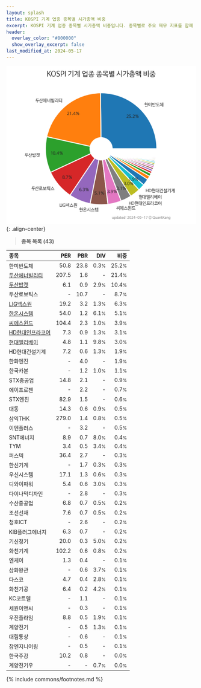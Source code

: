 ```yaml
---
layout: splash
title: KOSPI 기계 업종 종목별 시가총액 비중
excerpt: KOSPI 기계 업종 종목별 시가총액 비중입니다. 종목별로 주요 재무 지표를 함께 표시합니다.
header:
  overlay_color: "#800000"
  show_overlay_excerpt: false
last_modified_at: 2024-05-17
---
```



![KOSPI 기계 업종 종목별 시가총액 비중](/stats/sector/images/kospi_업종_기계_종목.png){: .align-center}


> **종목 목록 (43)**<a id="list"></a>

| **종목** | **PER** | **PBR** | **DIV** | **비중** |
| :------- | ------: | ------: | ------: | -------: |
| 한미반도체 | 50.8 | 23.8 | 0.3<small>%</small> | 25.2<small>%</small> |
| [두산에너빌리티](/034020/) | 207.5 | 1.6 | - | 21.4<small>%</small> |
| [두산밥캣](/241560/) | 6.1 | 0.9 | 2.9<small>%</small> | 10.4<small>%</small> |
| 두산로보틱스 | - | 10.7 | - | 8.7<small>%</small> |
| [LIG넥스원](/079550/) | 19.2 | 3.2 | 1.3<small>%</small> | 6.3<small>%</small> |
| [한온시스템](/018880/) | 54.0 | 1.2 | 6.1<small>%</small> | 5.1<small>%</small> |
| [씨에스윈드](/112610/) | 104.4 | 2.3 | 1.0<small>%</small> | 3.9<small>%</small> |
| [HD현대인프라코어](/042670/) | 7.3 | 0.9 | 1.3<small>%</small> | 3.1<small>%</small> |
| [현대엘리베이](/017800/) | 4.8 | 1.1 | 9.8<small>%</small> | 3.0<small>%</small> |
| HD현대건설기계 | 7.2 | 0.6 | 1.3<small>%</small> | 1.9<small>%</small> |
| 한화엔진 | - | 4.0 | - | 1.9<small>%</small> |
| 한국카본 | - | 1.2 | 1.0<small>%</small> | 1.1<small>%</small> |
| STX중공업 | 14.8 | 2.1 | - | 0.9<small>%</small> |
| 에이프로젠 | - | 2.2 | - | 0.7<small>%</small> |
| STX엔진 | 82.9 | 1.5 | - | 0.6<small>%</small> |
| 대동 | 14.3 | 0.6 | 0.9<small>%</small> | 0.5<small>%</small> |
| 삼익THK | 279.0 | 1.4 | 0.8<small>%</small> | 0.5<small>%</small> |
| 이엔플러스 | - | 3.2 | - | 0.5<small>%</small> |
| SNT에너지 | 8.9 | 0.7 | 8.0<small>%</small> | 0.4<small>%</small> |
| TYM | 3.4 | 0.5 | 3.4<small>%</small> | 0.4<small>%</small> |
| 퍼스텍 | 36.4 | 2.7 | - | 0.3<small>%</small> |
| 한신기계 | - | 1.7 | 0.3<small>%</small> | 0.3<small>%</small> |
| 우신시스템 | 17.1 | 1.3 | 0.6<small>%</small> | 0.3<small>%</small> |
| 디와이파워 | 5.4 | 0.6 | 3.0<small>%</small> | 0.3<small>%</small> |
| 다이나믹디자인 | - | 2.8 | - | 0.3<small>%</small> |
| 수산중공업 | 6.8 | 0.7 | 0.5<small>%</small> | 0.2<small>%</small> |
| 조선선재 | 7.6 | 0.7 | 0.5<small>%</small> | 0.2<small>%</small> |
| 청호ICT | - | 2.6 | - | 0.2<small>%</small> |
| KIB플러그에너지 | 6.3 | 0.7 | - | 0.2<small>%</small> |
| 기신정기 | 20.0 | 0.3 | 5.0<small>%</small> | 0.2<small>%</small> |
| 화천기계 | 102.2 | 0.6 | 0.8<small>%</small> | 0.2<small>%</small> |
| 엔케이 | 1.3 | 0.4 | - | 0.1<small>%</small> |
| 삼화왕관 | - | 0.6 | 3.7<small>%</small> | 0.1<small>%</small> |
| 다스코 | 4.7 | 0.4 | 2.8<small>%</small> | 0.1<small>%</small> |
| 화천기공 | 6.4 | 0.2 | 4.2<small>%</small> | 0.1<small>%</small> |
| KC코트렐 | - | 1.1 | - | 0.1<small>%</small> |
| 세원이앤씨 | - | 0.3 | - | 0.1<small>%</small> |
| 우진플라임 | 8.8 | 0.5 | 1.9<small>%</small> | 0.1<small>%</small> |
| 계양전기 | - | 0.5 | 1.3<small>%</small> | 0.1<small>%</small> |
| 대림통상 | - | 0.6 | - | 0.1<small>%</small> |
| 참엔지니어링 | - | 0.5 | - | 0.1<small>%</small> |
| 한국주강 | 10.2 | 0.8 | - | 0.0<small>%</small> |
| 계양전기우 | - | - | 0.7<small>%</small> | 0.0<small>%</small> |

{% include commons/footnotes.md %}